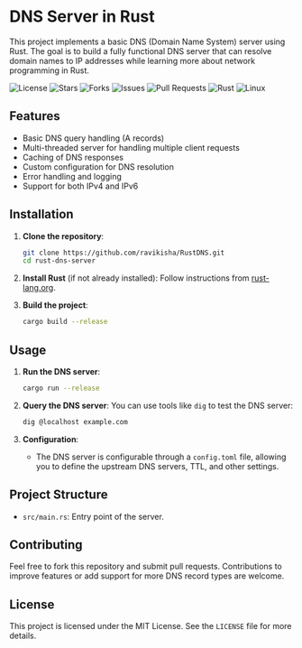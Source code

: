 # DNS Server in Rust

This project implements a basic DNS (Domain Name System) server using Rust. The goal is to build a fully functional DNS server that can resolve domain names to IP addresses while learning more about network programming in Rust.
<div float="left">
<img src="https://img.shields.io/github/license/ravikisha/RustDNS" alt="License" />
<img src="https://img.shields.io/github/stars/ravikisha/RustDNS" alt="Stars" />
<img src="https://img.shields.io/github/forks/ravikisha/RustDNS" alt="Forks" />
<img src="https://img.shields.io/github/issues/ravikisha/RustDNS" alt="Issues" />
<img src="https://img.shields.io/github/issues-pr/ravikisha/RustDNS" alt="Pull Requests" />
<img src="https://img.shields.io/badge/Rust-000000?style=for-the-badge&logo=rust&logoColor=white" alt="Rust" />
<img src="https://img.shields.io/badge/OS-Linux-000000?style=for-the-badge&logo=linux&logoColor=white" alt="Linux" />
</div>

## Features

- Basic DNS query handling (A records)
- Multi-threaded server for handling multiple client requests
- Caching of DNS responses
- Custom configuration for DNS resolution
- Error handling and logging
- Support for both IPv4 and IPv6

## Installation

1. **Clone the repository**:
   ```bash
   git clone https://github.com/ravikisha/RustDNS.git
   cd rust-dns-server
   ```

2. **Install Rust** (if not already installed):
   Follow instructions from [rust-lang.org](https://www.rust-lang.org/tools/install).

3. **Build the project**:
   ```bash
   cargo build --release
   ```

## Usage

1. **Run the DNS server**:
   ```bash
   cargo run --release
   ```

2. **Query the DNS server**:
   You can use tools like `dig` to test the DNS server:
   ```bash
   dig @localhost example.com
   ```

3. **Configuration**:
   - The DNS server is configurable through a `config.toml` file, allowing you to define the upstream DNS servers, TTL, and other settings.

## Project Structure

- `src/main.rs`: Entry point of the server.

## Contributing

Feel free to fork this repository and submit pull requests. Contributions to improve features or add support for more DNS record types are welcome.

## License

This project is licensed under the MIT License. See the `LICENSE` file for more details.
